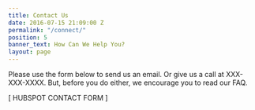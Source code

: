 ```yaml
---
title: Contact Us
date: 2016-07-15 21:09:00 Z
permalink: "/connect/"
position: 5
banner_text: How Can We Help You?
layout: page
---
```


Please use the form below to send us an email. Or give us a call at XXX-XXX-XXXX. But, before you do either, we encourage you to read our FAQ. 

[ HUBSPOT CONTACT FORM ]